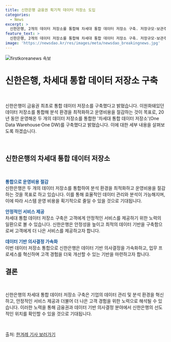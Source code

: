 ```yaml
---
title: 신한은행 금융권 획기적 데이터 저장소 도입
categories:
  - News
excerpt: >
  신한은행, 2개의 데이터 저장소를 통합해 차세대 통합 데이터 저장소 구축. 저장규모·보관주기 3배↑, 데이터 제공시간 3.5배 단축. 최적화된 분석 환경과 운영비용 절감 목표. 이원화돼있던 저장소 통합으로 안정적인 서비스 제공하고 최적의 데이터 기반 구축. 1년6개월여만에 완성. 관계자는 데이터 기반 의사결정 가속화를 통해 업무 프로세스를 혁신하고 더 나은 고객 경험을 만들기 위해 노력이라고 말했다. (150자)
feature_text: >
  신한은행, 2개의 데이터 저장소를 통합해 차세대 통합 데이터 저장소 구축. 저장규모·보관주기 3배↑, 데이터 제공시간 3.5배 단축. 최적화된 분석 환경과 운영비용 절감 목표. 이원화돼있던 저장소 통합으로 안정적인 서비스 제공하고 최적의 데이터 기반 구축. 1년6개월여만에 완성. 관계자는 데이터 기반 의사결정 가속화를 통해 업무 프로세스를 혁신하고 더 나은 고객 경험을 만들기 위해 노력이라고 말했다. (150자)
image: 'https://newsdao.kr/res/images/meta/newsdao_breakingnews.jpg'
---
```


<p><img src="https://newsdao.kr/res/images/meta/newsdao_breakingnews.jpg" alt="firstkoreanews 속보" /></p>

<h1>신한은행, 차세대 통합 데이터 저장소 구축</h1>

<p data-ke-size="size16">&nbsp;</p>

<p>신한은행이 금융권 최초로 통합 데이터 저장소를 구축했다고 밝혔습니다. 이원화돼있던 데이터 저장소를 통합해 분석 환경을 최적화하고 운영비용을 절감하는 것이 목표로, 20년 동안 운영해온 두 개의 데이터 저장소를 통합한 '차세대 통합 데이터 저장소'(One Data Warehouse·One DW)를 구축했다고 밝혔습니다. 이에 대한 세부 내용을 살펴보도록 하겠습니다.</p>

<p data-ke-size="size16">&nbsp;</p>

<h2 data-ke-size="size26">신한은행의 차세대 통합 데이터 저장소</h2>

<p data-ke-size="size16">&nbsp;</p>

<p><b><span style="color: #1a5490;">통합으로 운영비용 절감</span></b><br>
신한은행은 두 개의 데이터 저장소를 통합하여 분석 환경을 최적화하고 운영비용을 절감하는 것을 목표로 하고 있습니다. 이를 통해 효율적인 데이터 관리와 분석이 가능해지며, 이에 따라 시스템 운영 비용을 획기적으로 줄일 수 있을 것으로 기대됩니다.</p>

<p><b><span style="color: #1a5490;">안정적인 서비스 제공</span></b><br>
차세대 통합 데이터 저장소 구축은 고객에게 안정적인 서비스를 제공하기 위한 노력의 일환으로 볼 수 있습니다. 신한은행은 안정성을 높이고 최적의 데이터 기반을 구축함으로써 고객에게 더 나은 서비스를 제공하고자 합니다.</p>

<p><b><span style="color: #1a5490;">데이터 기반 의사결정 가속화</span></b><br>
이번 데이터 저장소 통합으로 신한은행은 데이터 기반 의사결정을 가속화하고, 업무 프로세스를 혁신하며 고객 경험을 더욱 개선할 수 있는 기반을 마련하고자 합니다.</p>

<h2 data-ke-size="size26">결론</h2>

<p data-ke-size="size16">&nbsp;</p>

<p>신한은행의 차세대 통합 데이터 저장소 구축은 기업의 데이터 관리 및 분석 환경을 혁신하고, 안정적인 서비스 제공과 더불어 더 나은 고객 경험을 위한 노력으로 해석될 수 있습니다. 이러한 노력을 통해 금융권과 데이터 기반 의사결정 분야에서 신한은행의 선도적인 위치를 확인할 수 있을 것으로 기대됩니다.</p>

<p data-ke-size="size16">&nbsp;</p>

<p>출처: <a href='http://www.hani.co.kr/arti/economy/it/974358.html'>한겨레 기사 보러가기</a></p>

